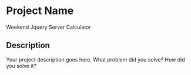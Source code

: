# Project Name
Weekend Jquery Server Calculator
## Description

Your project description goes here. What problem did you solve? How did you solve it?